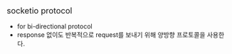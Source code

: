 <div style = "font-size: 18px; line-height: 25px; text-align: left">
socketio protocol 
</div>
<ul>
<li>for bi-directional protocol</li>
<li>response 없이도 반복적으로 request를 보내기 위해 양방향 프로토콜을 사용한다.</li>
</ul>